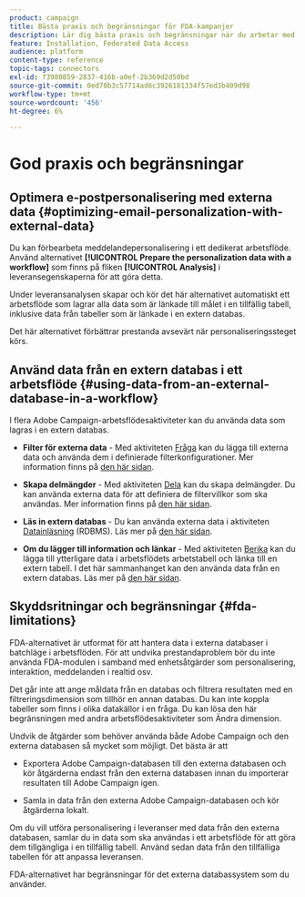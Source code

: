 ```yaml
---
product: campaign
title: Bästa praxis och begränsningar för FDA-kampanjer
description: Lär dig bästa praxis och begränsningar när du arbetar med en extern databas (FDA)
feature: Installation, Federated Data Access
audience: platform
content-type: reference
topic-tags: connectors
exl-id: f3980859-2837-416b-a0ef-2b369d2d50bd
source-git-commit: 0ed70b3c57714ad6c3926181334f57ed3b409d98
workflow-type: tm+mt
source-wordcount: '456'
ht-degree: 6%

---
```


# God praxis och begränsningar



## Optimera e-postpersonalisering med externa data {#optimizing-email-personalization-with-external-data}

Du kan förbearbeta meddelandepersonalisering i ett dedikerat arbetsflöde. Använd alternativet **[!UICONTROL Prepare the personalization data with a workflow]** som finns på fliken **[!UICONTROL Analysis]** i leveransegenskaperna för att göra detta.

Under leveransanalysen skapar och kör det här alternativet automatiskt ett arbetsflöde som lagrar alla data som är länkade till målet i en tillfällig tabell, inklusive data från tabeller som är länkade i en extern databas.

Det här alternativet förbättrar prestanda avsevärt när personaliseringssteget körs.

## Använd data från en extern databas i ett arbetsflöde {#using-data-from-an-external-database-in-a-workflow}

I flera Adobe Campaign-arbetsflödesaktiviteter kan du använda data som lagras i en extern databas.

* **Filter för externa data** - Med aktiviteten [Fråga](../../workflow/using/targeting-data.md#selecting-data) kan du lägga till externa data och använda dem i definierade filterkonfigurationer. Mer information finns på [den här sidan](../../workflow/using/targeting-data.md#selecting-data).

* **Skapa delmängder** - Med aktiviteten [Dela](../../workflow/using/split.md) kan du skapa delmängder. Du kan använda externa data för att definiera de filtervillkor som ska användas. Mer information finns på [den här sidan](../../workflow/using/split.md).

* **Läs in extern databas** - Du kan använda externa data i aktiviteten [Datainläsning](../../workflow/using/data-loading-rdbms.md) (RDBMS). Läs mer på [den här sidan](../../workflow/using/data-loading-rdbms.md).

* **Om du lägger till information och länkar** - Med aktiviteten [Berika](../../workflow/using/enrichment.md) kan du lägga till ytterligare data i arbetsflödets arbetstabell och länka till en extern tabell. I det här sammanhanget kan den använda data från en extern databas. Läs mer på [den här sidan](../../workflow/using/enrichment.md).

## Skyddsritningar och begränsningar {#fda-limitations}

FDA-alternativet är utformat för att hantera data i externa databaser i batchläge i arbetsflöden. För att undvika prestandaproblem bör du inte använda FDA-modulen i samband med enhetsåtgärder som personalisering, interaktion, meddelanden i realtid osv.

Det går inte att ange måldata från en databas och filtrera resultaten med en filtreringsdimension som tillhör en annan databas. Du kan inte koppla tabeller som finns i olika datakällor i en fråga. Du kan lösa den här begränsningen med andra arbetsflödesaktiviteter som Ändra dimension.

Undvik de åtgärder som behöver använda både Adobe Campaign och den externa databasen så mycket som möjligt. Det bästa är att

* Exportera Adobe Campaign-databasen till den externa databasen och kör åtgärderna endast från den externa databasen innan du importerar resultaten till Adobe Campaign igen.

* Samla in data från den externa Adobe Campaign-databasen och kör åtgärderna lokalt.

Om du vill utföra personalisering i leveranser med data från den externa databasen, samlar du in data som ska användas i ett arbetsflöde för att göra dem tillgängliga i en tillfällig tabell. Använd sedan data från den tillfälliga tabellen för att anpassa leveransen.

FDA-alternativet har begränsningar för det externa databassystem som du använder.

